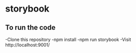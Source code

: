 # storybook
## To run the code

-Clone this repository
-npm install
-npm run storybook
-Visit http://localhost:9001/